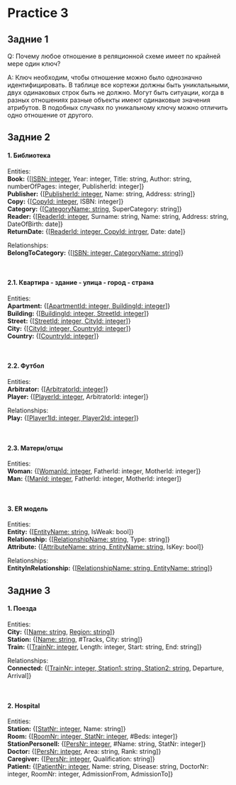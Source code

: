 
# Practice 3

## Задние 1
Q: Почему любое отношение в реляционной схеме имеет по крайней мере один ключ?

A: Ключ необходим, чтобы отношение можно было однозначно идентифицировать. В таблице все кортежи должны быть униклальными, двух одинаковых строк быть не должно. Могут быть ситуации, когда в разных отношениях разные объекты имеют одинаковые значения атрибутов. В подобных случаях по уникальному ключу можно отличить одно отношение от другого.<br/>

## Задние 2
#### 1.  Библиотека

Entities:<br/>
	**Book:** {[<ins>ISBN: integer</ins>,  Year: integer, Title: string, Author: string, numberOfPages: integer, PublisherId: integer]}<br/>
	**Publisher:** {[<ins>PublisherId: integer</ins>, Name: string, Address: string]}<br/>
	**Copy:** {[<ins>CopyId: integer</ins>, ISBN: integer]}<br/>
	**Category:** {[<ins>CategoryName: string</ins>, SuperCategory: string]}<br/>
	**Reader:** {[<ins>ReaderId: integer</ins>, Surname: string, Name: string, Address: string, DateOfBirth: date]}<br/>
	**ReturnDate:** {[<ins>ReaderId: integer, CopyId: intrger</ins>, Date: date]}

Relationships:<br/>
	**BelongToCategory:** {[<ins>ISBN: integer, CategoryName: string</ins>]}

<br/>

#### 2.1. Квартира - здание - улица - город - страна

Entities:<br/>
	**Apartment:** {[<ins>ApartmentId: integer, BuildingId: integer</ins>]}<br/>
	**Building:** {[<ins>BuildingId: integer, StreetId: integer</ins>]}<br/>
	**Street:** {[<ins>StreetId: integer, CityId: integer</ins>]}<br/>
	**City:** {[<ins>CityId: integer, CountryId: integer</ins>]}<br/>
	**Country:** {[<ins>CountryId: integer</ins>]}

<br/>

#### 2.2. Футбол

Entities:<br/>
	**Arbitrator:** {[<ins>ArbitratorId: integer</ins>]}<br/>
	**Player:** {[<ins>PlayerId: integer</ins>, ArbitratorId: integer]}

Relationships:<br/>
	**Play:** {[<ins>Player1Id: integer, Player2Id: integer</ins>]}

<br/>

#### 2.3. Матери/отцы

Entities:<br/>
	**Woman:** {[<ins>WomanId: integer</ins>, FatherId: integer, MotherId: integer]}<br/>
	**Man:** {[<ins>ManId: integer</ins>, FatherId: integer, MotherId: integer]}

<br/>

#### 3. ER модель

Entities:<br/>
	**Entity:** {[<ins>EntityName: string</ins>, IsWeak: bool]}<br/>
	**Relationship:** {[<ins>RelationshipName: string</ins>, Type: string]}<br/>
	**Attribute:** {[<ins>AttributeName: string, EntityName: string</ins>, IsKey: bool]}

Relationships:<br/>
	**EntityInRelationship:** {[<ins>RelationshipName: string, EntityName: string</ins>]}<br/>

## Задние 3

#### 1. Поезда

Entities:<br/>
	**City:** {[<ins>Name: string</ins>, <ins>Region: string</ins>]}<br/>
	**Station:** {[<ins>Name: string</ins>, #Tracks, City: string]}<br/>
	**Train:** {[<ins>TrainNr: integer</ins>, Length: integer, Start: string, End: string]}<br/>

Relationships:<br/>
	**Connected:** {[<ins>TrainNr: integer, Station1: string, Station2: string</ins>, Departure, Arrival]}

<br/>

#### 2. Hospital

Entities:<br/>
	**Station:** {[<ins>StatNr: integer</ins>, Name: string]}<br/>
	**Room:** {[<ins>RoomNr: integer, StatNr: integer</ins>, #Beds: integer]}<br/>
	**StationPersonell:** {[<ins>PersNr: integer</ins>, #Name: string, StatNr: integer]}<br/>
	**Doctor:** {[<ins>PersNr: integer</ins>, Area: string, Rank: string]}<br/>
	**Caregiver:** {[<ins>PersNr: integer</ins>, Qualification: string]}<br/>
	**Patient:** {[<ins>PatientNr: integer</ins>, Name: string, Disease: string, DoctorNr: integer, RoomNr: integer, AdmissionFrom, AdmissionTo]}

